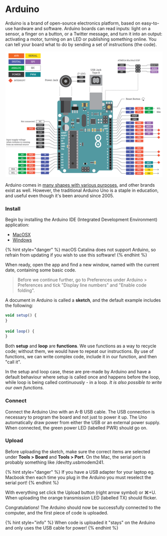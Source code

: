 # Arduino

Arduino is a brand of open-source electronics platform, based on easy-to-use hardware and software. Arduino boards can read inputs: light on a sensor, a finger on a button, or a Twitter message, and turn it into an output: activating a motor, turning on an LED or publishing something online. You can tell your board what to do by sending a set of instructions \(the code\). 

![](../../../.gitbook/assets/dl_elx5_arduino_uno_v1.1_white-reduced.png)

Arduino comes in [many shapes with various purposes](https://makezine.com/comparison/boards/), and other brands exist as well. However, the traditional Arduino Uno is a staple in education, and useful even though it's been around since 2005.

### Install

Begin by installing the Arduino IDE \(Integrated Development Environment\)  application:

* [MacOSX](https://www.arduino.cc/en/Guide/MacOSX)
* [Windows](https://www.arduino.cc/en/Guide/Windows)

{% hint style="danger" %}
macOS Catalina does not support Arduino, so refrain from updating if you wish to use this software!
{% endhint %}

When ready, open the app and find a new window, named with the current date, containing some basic code.

> Before we continue further, go to Preferences under Arduino &gt; Preferences and tick "Display line numbers" and "Enable code folding".

A document in Arduino is called a **sketch**, and the default example includes the following:

```javascript
void setup() {
}

void loop() {
}
```

Both **setup** and **loop** are **functions**. We use functions as a way to recycle code; without them, we would have to repeat our instructions. By use of functions, we can write complex code, include it in our function, and then "call it".

In the setup and loop case, these are pre-made by Arduino and have a default behaviour where setup is called once and happens before the loop, while loop is being called continuously - in a loop. _It is also possible to write our own functions._

### Connect

Connect the Arduino Uno with an A-B USB cable. The USB connection is necessary to program the board and not just to power it up. The Uno automatically draw power from either the USB or an external power supply. When connected, the green power LED \(labelled PWR\) should go on.

### Upload

Before uploading the sketch, make sure the correct items are selected under **Tools &gt; Board** and **Tools &gt; Port**. On the Mac, the serial port is probably something like /dev/tty.usbmodem241.

{% hint style="danger" %}
If you have a USB adapter for your laptop eg. Macbook then each time you plug in the Arduino you must reselect the serial port!
{% endhint %}

With everything set click the Upload button \(right arrow symbol\) or ⌘+U. When uploading the orange transmission LED \(labelled TX\) should flicker.

Congratulations! The Arduino should now be successfully connected to the computer, and the first piece of code is uploaded.

{% hint style="info" %}
When code is uploaded it "stays" on the Arduino and only uses the USB cable for power!
{% endhint %}

